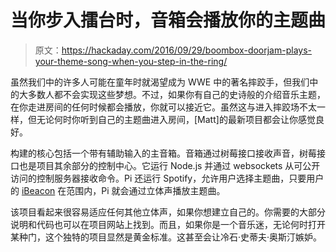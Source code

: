 # 当你步入擂台时，音箱会播放你的主题曲

> 原文：<https://hackaday.com/2016/09/29/boombox-doorjam-plays-your-theme-song-when-you-step-in-the-ring/>

虽然我们中的许多人可能在童年时就渴望成为 WWE 中的著名摔跤手，但我们中的大多数人都不会实现这些梦想。不过，如果你有自己的史诗般的介绍音乐主题，在你走进房间的任何时候都会播放，你就可以接近它。虽然这与进入摔跤场不太一样，但无论何时你听到自己的主题曲进入房间，[Matt]的最新项目都会让你感觉良好。

构建的核心包括一个带有辅助输入的主音箱。音箱通过树莓接口接收声音，树莓接口也是项目其余部分的控制中心。它运行 Node.js 并通过 websockets 从可公开访问的控制服务器接收命令。Pi 还运行 Spotify，允许用户选择主题曲，只要用户的 [iBeacon](http://www.ibeacon.com/what-is-ibeacon-a-guide-to-beacons/) 在范围内，Pi 就会通过立体声播放主题曲。

该项目看起来很容易适应任何其他立体声，如果你想建立自己的。你需要的大部分说明和代码也可以在项目网站上找到。而且，如果你是一个音乐迷，无论何时打开某种门，这个独特的项目显然是黄金标准。这甚至会让冷石·史蒂夫·奥斯汀嫉妒。